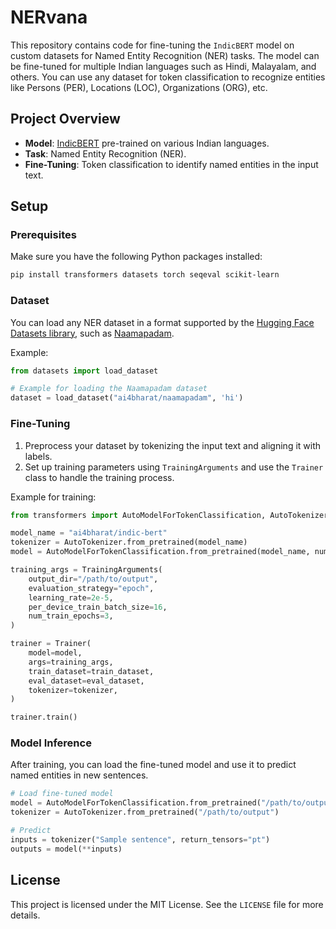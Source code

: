 # NERvana

This repository contains code for fine-tuning the `IndicBERT` model on custom datasets for Named Entity Recognition (NER) tasks. The model can be fine-tuned for multiple Indian languages such as Hindi, Malayalam, and others. You can use any dataset for token classification to recognize entities like Persons (PER), Locations (LOC), Organizations (ORG), etc.

## Project Overview

- **Model**: [IndicBERT](https://huggingface.co/ai4bharat/indic-bert) pre-trained on various Indian languages.
- **Task**: Named Entity Recognition (NER).
- **Fine-Tuning**: Token classification to identify named entities in the input text.

## Setup

### Prerequisites

Make sure you have the following Python packages installed:

```bash
pip install transformers datasets torch seqeval scikit-learn
```

### Dataset

You can load any NER dataset in a format supported by the [Hugging Face Datasets library](https://huggingface.co/docs/datasets/), such as [Naamapadam](https://huggingface.co/datasets/ai4bharat/naamapadam).

Example:

```python
from datasets import load_dataset

# Example for loading the Naamapadam dataset
dataset = load_dataset("ai4bharat/naamapadam", 'hi')
```

### Fine-Tuning

1. Preprocess your dataset by tokenizing the input text and aligning it with labels.
2. Set up training parameters using `TrainingArguments` and use the `Trainer` class to handle the training process.

Example for training:
```python
from transformers import AutoModelForTokenClassification, AutoTokenizer, Trainer, TrainingArguments

model_name = "ai4bharat/indic-bert"
tokenizer = AutoTokenizer.from_pretrained(model_name)
model = AutoModelForTokenClassification.from_pretrained(model_name, num_labels=num_labels)

training_args = TrainingArguments(
    output_dir="/path/to/output",
    evaluation_strategy="epoch",
    learning_rate=2e-5,
    per_device_train_batch_size=16,
    num_train_epochs=3,
)

trainer = Trainer(
    model=model,
    args=training_args,
    train_dataset=train_dataset,
    eval_dataset=eval_dataset,
    tokenizer=tokenizer,
)

trainer.train()
```

### Model Inference

After training, you can load the fine-tuned model and use it to predict named entities in new sentences.

```python
# Load fine-tuned model
model = AutoModelForTokenClassification.from_pretrained("/path/to/output")
tokenizer = AutoTokenizer.from_pretrained("/path/to/output")

# Predict
inputs = tokenizer("Sample sentence", return_tensors="pt")
outputs = model(**inputs)
```

## License

This project is licensed under the MIT License. See the `LICENSE` file for more details.


